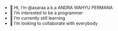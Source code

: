 - 👋 Hi, I’m @axaraa a.k.a ANDRA WAHYU PERMANA
- 👀 I’m interested to be a programmer 
- 🌱 I’m currently still learning
- 💞️ I’m looking to collaborate with everybody


<!---
axaraa/axaraa is a ✨ special ✨ repository because its `README.md` (this file) appears on your GitHub profile.
You can click the Preview link to take a look at your changes.
--->
